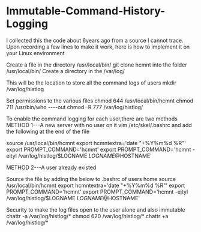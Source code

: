 # Immutable-Command-History-Logging
I collected this the code about 6years ago from a source I cannot trace.
Upon recording a few lines to make it work, here is how to implement it on your Linux environment

Create a file in the directory /usr/local/bin/ 
git clone hcmnt into the folder /usr/local/bin/
Create a directory in the /var/log/ 

This will be the location to store all the command logs of users 
mkdir /var/log/histlog 

Set permissions to the various files 
chmod 644 /usr/local/bin/hcmnt 
chmod 711 /usr/bin/who ----out 
chmod -R 777  /var/log/histlog/ 

To enable the command logging for each user,there are two methods 
METHOD 1---A new server with no user on it 
vim /etc/skel/.bashrc 
and add the following at the end of the file 

source /usr/local/bin/hcmnt 
export hcmntextra='date "+%Y%m%d %R"' 
export PROMPT_COMMAND='hcmnt' 
export PROMPT_COMMAND='hcmnt -eityl /var/log/histlog/$LOGNAME $LOGNAME@$HOSTNAME' 

METHOD 2---A user already existed 

 Source the file by adding the below to .bashrc of users home 
source /usr/local/bin/hcmnt 
export hcmntextra='date "+%Y%m%d %R"' 
export PROMPT_COMMAND='hcmnt' 
export PROMPT_COMMAND='hcmnt -eityl /var/log/histlog/$LOGNAME $LOGNAME@$HOSTNAME' 


Security to make the log files open to the user alone and also immutable 
chattr -a /var/log/histlog/* 
chmod 620 /var/log/histlog/* 
chattr +a /var/log/histlog/* 


